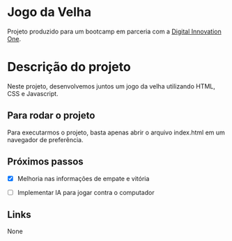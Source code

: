# Jogo da Velha

Projeto produzido para um bootcamp em parceria com a [Digital Innovation One](https://digitalinnovation.one).

# Descrição do projeto
Neste projeto, desenvolvemos juntos um jogo da velha utilizando HTML, CSS e Javascript.

## Para rodar o projeto

Para executarmos o projeto, basta apenas abrir o arquivo index.html em um navegador de preferência.

## Próximos passos
- [X] Melhoria nas informações de empate e vitória 
- [ ] Implementar IA para jogar contra o computador


## Links
None
